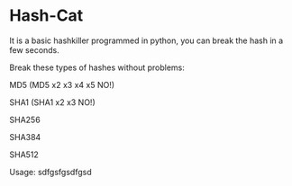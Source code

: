 # Hash-Cat

It is a basic hashkiller programmed in python, you can break the hash in a few seconds.

Break these types of hashes without problems:

MD5 (MD5 x2 x3 x4 x5 NO!)

SHA1 (SHA1 x2 x3 NO!)

SHA256

SHA384

SHA512


Usage: 
sdfgsfgsdfgsd
